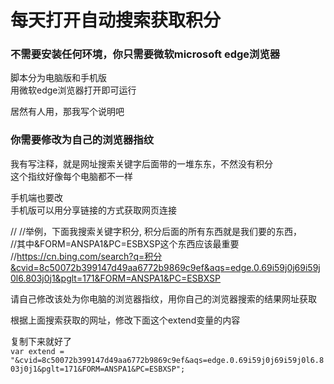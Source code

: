 # 每天打开自动搜索获取积分   
### 不需要安装任何环境，你只需要微软microsoft edge浏览器  
脚本分为电脑版和手机版  
用微软edge浏览器打开即可运行  

居然有人用，那我写个说明吧  
### 你需要修改为自己的浏览器指纹  

我有写注释，就是网址搜索关键字后面带的一堆东东，不然没有积分  
这个指纹好像每个电脑都不一样  

手机端也要改  
手机版可以用分享链接的方式获取网页连接  

//
//举例，下面我搜索关键字积分, 积分后面的所有东西就是我们要的东西，  
//其中&FORM=ANSPA1&PC=ESBXSP这个东西应该最重要  
//https://cn.bing.com/search?q=积分&cvid=8c50072b399147d49aa6772b9869c9ef&aqs=edge.0.69i59j0j69i59j0l6.803j0j1&pglt=171&FORM=ANSPA1&PC=ESBXSP

请自己修改该处为你电脑的浏览器指纹，用你自己的浏览器搜索的结果网址获取  

根据上面搜索获取的网址，修改下面这个extend变量的内容  

复制下来就好了  
`
var extend = "&cvid=8c50072b399147d49aa6772b9869c9ef&aqs=edge.0.69i59j0j69i59j0l6.803j0j1&pglt=171&FORM=ANSPA1&PC=ESBXSP";
`
